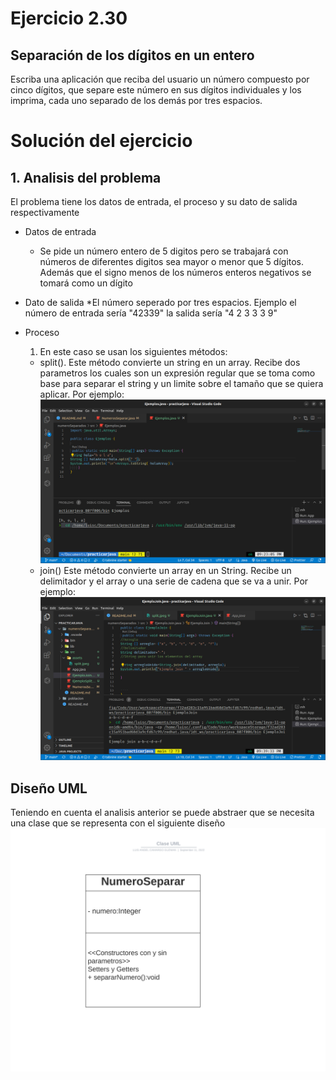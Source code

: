 # Ejercicio 2.30

## Separación de los dígitos en un entero

Escriba una aplicación que reciba del usuario un número compuesto por cinco dígitos, que separe este número en sus dígitos individuales y los imprima, cada uno separado de los demás por tres espacios.

# Solución del ejercicio

## 1. Analisis del problema

El problema tiene los datos de entrada, el proceso y su dato de salida respectivamente

- Datos de entrada

  - Se pide un número entero de 5 digitos pero se trabajará con números de diferentes digitos sea mayor o menor que 5 dígitos. Además que el signo menos de los números enteros negativos se tomará como un dígito

- Dato de salida
  \*El número seperado por tres espacios. Ejemplo el número de entrada sería "42339" la salida sería "4 2 3 3 3 9"

- Proceso

  1. En este caso se usan los siguientes métodos:

  - split(). Este método convierte un string en un array. Recibe dos parametros
    los cuales son un expresión regular que se toma como base para separar el string y un limite sobre el tamaño que se quiera aplicar. Por ejemplo:
    ![alt no se encontró la imagen](./src/assets/split.jpeg)
  - join() Este método convierte un array en un String. Recibe un delimitador y el array o una serie de cadena que se va a unir. Por ejemplo:
    ![alt no se encontró la imagen](./src/assets/join.jpeg)

## Diseño UML
Teniendo en cuenta el analisis anterior se puede abstraer que se necesita una clase que se representa con el siguiente diseño
    ![alt no se encontró la imagen](./src/assets/Clase%20UML.svg)
